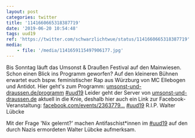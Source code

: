 ```yaml
---
layout: post
categories: twitter
title: '1141660665318387719'
date: '2019-06-20 10:54:48'
tags: uud19
ref: 'https://twitter.com/schwarzlichtwue/status/1141660665318387719'
media:
    - file: '/media/1141659115497906177.jpg'
---
```

Bis Sonntag läuft das Umsonst &amp; Draußen Festival auf den Mainwiesen. Schon einen Blick ins Programm geworfen? Auf den kleineren Bühnen erwartet euch bspw. feministischer Rap aus Würzburg von MC Ellebogen und Antidot. Hier geht's zum Programm: [umsonst-und-draussen.de/programm](https://umsonst-und-draussen.de/programm) [#uud19](/t/uud19)
Leider geht der Server von [umsonst-und-draussen.de](http://umsonst-und-draussen.de) aktuell in die Knie, deshalb hier auch ein Link zur Facebook-Veranstaltung: [facebook.com/events/2363779…](https://www.facebook.com/events/236377950282127) [#uud19](/t/uud19)
R.I.P. Walter Lübcke

Mit der Frage 'Nix gelernt?' machen Antifaschist\*innen im [#uud19](/t/uud19) auf den durch Nazis ermordeten Walter Lübcke aufmerksam. 